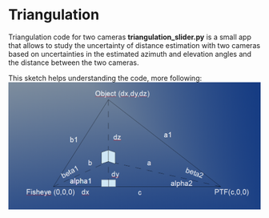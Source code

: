 # Triangulation
Triangulation code for two cameras
**triangulation_slider.py** is a small app that allows to study the uncertainty of distance estimation with two cameras based on uncertainties in the estimated azimuth and elevation angles and the distance between the two cameras.

This sketch helps understanding the code, more following:
![Alt text](/Triangulation_sketch.png?raw=true)
